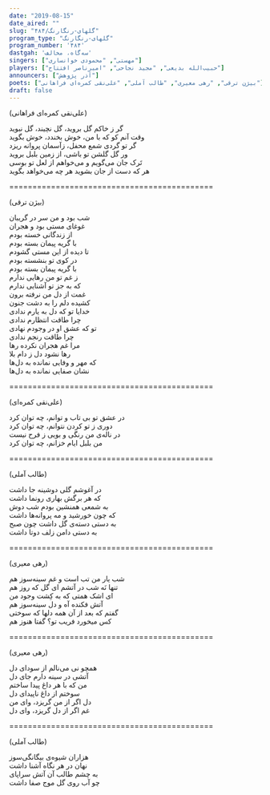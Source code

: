```yaml
---
date: "2019-08-15"
date_aired: ""
slug: "گلهای-رنگارنگ/۴۸۴"
program_type: "گلهای-رنگارنگ"
program_number: '۴۸۴'
dastgah: 'سه‌گاه، مخالف'
singers: ["مهستی", "محمودی خوانساری"]
players: ["حبیب‌الله بدیعی", "مجید نجاحی", "امیرناصر افتتاح"]
announcers: ["آذر پژوهش"]
poets: ["بیژن ترقی", "رهی معیری", "طالب آملی", "علی‌نقی کمره‌ای فراهانی"]
draft: false
---
```


(علی‌نقی کمره‌ای فراهانی)  

گر ز خاکم گل بروید، گل نچیند، گل نبوید  
وقت آنم کو که با من، خوش بخندد، خوش بگوید  
گر تو گردی شمع محفل، زآسمان پروانه ریزد  
ور گل گلشن تو باشی، از زمین بلبل بروید  
تَرک جان می‌گویم و می‌خواهم از لعل تو بوسی  
هر که دست از جان بشوید هر چه می‌خواهد بگوید  

============================================  

(بیژن ترقی)  

شب بود و من سر در گریبان  
غوغای مستی بود و هجران  
از زندگانی خسته بودم  
با گریه پیمان بسته بودم  
تا دیده از این مستی گشودم  
در کوی تو بنشسته بودم  
با گریه پیمان بسته بودم  
ز غم تو من رهایی ندارم  
که به جز تو آشنایی ندارم  
غمت از دل من نرفته برون  
کشیده دلم را به دشت جنون  
خدایا تو که دل به یارم ندادی  
چرا طاقت انتظارم ندادی  
تو که عشق او در وجودم نهادی  
چرا طاقت رنجم ندادی  
مرا غم هجران نکرده رها  
رها نشود دل ز دام بلا  
که مهر و وفایی نمانده به دل‌ها  
نشان صفایی نمانده به دل‌ها  

============================================  

(علی‌نقی کمره‌ای)  

در عشق تو بی تاب و توانم، چه توان کرد  
دوری ز تو کردن نتوانم، چه توان کرد  
در ناله‌ی من رنگی و بویی ز فرح نیست  
من بلبل ایام خزانم، چه توان کرد  

============================================  

(طالب آملی)  

در آغوشم گلی دوشینه جا داشت  
که هر برگش بهاری رونما داشت  
به شمعی همنشین بودم شب دوش  
که چون خورشید و مه پروانه‌ها داشت  
به دستی دسته‌ی گل داشت چون صبح  
به دستی دامن زلف دوتا داشت  

============================================  

(رهی معیری)  

شب یار من تب است و غم سینه‌سوز هم  
تنها نَه شب در آتشم ای گل که روز هم  
ای اشک همتی که به کِشت وجود من  
آتش فکنده آه و دل سینه‌سوز هم  
گفتم که بعد از آن همه دلها که سوختی  
کس میخورد فریب تو؟ گفتا هنوز هم  

============================================  

(رهی معیری)  

همچو نی می‌نالم از سودای دل  
آتشی در سینه دارم جای دل  
من که با هر داغ پیدا ساختم  
سوختم از داغ ناپیدای دل  
دل اگر از من گریزد، وای من  
غم اگر از دل گریزد، وای دل  

============================================  

(طالب آملی)  

هزاران شیوه‌ی بیگانگی‌سوز  
نهان در هر نگاه آشنا داشت  
به چشم طالب آن آتش سراپای  
چو آب روی گل موج صفا داشت  
